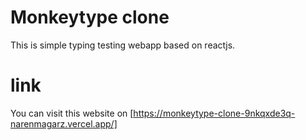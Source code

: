 # Monkeytype clone
This is simple typing testing webapp based on reactjs.

# link
You can visit this website on [https://monkeytype-clone-9nkqxde3q-narenmagarz.vercel.app/]
